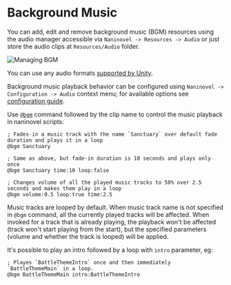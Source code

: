 ﻿# Background Music

You can add, edit and remove background music (BGM) resources using the audio manager accessible via `Naninovel -> Resources -> Audio` or just store the audio clips at `Resources/Audio` folder.

![Managing BGM](https://i.gyazo.com/cacdec36623dbbfcf9f49c594de53c0f.png)

You can use any audio formats [supported by Unity](https://docs.unity3d.com/Manual/AudioFiles.html).

Background music playback behavior can be configured using `Naninovel -> Configuration -> Audio` context menu; for available options see [configuration guide](/guide/configuration.md#audio). 

Use [`@bgm`](/api/#bgm) command followed by the clip name to control the music playback in naninovel scripts:

```
; Fades-in a music track with the name `Sanctuary` over default fade duration and plays it in a loop
@bgm Sanctuary

; Same as above, but fade-in duration is 10 seconds and plays only once
@bgm Sanctuary time:10 loop:false

; Changes volume of all the played music tracks to 50% over 2.5 seconds and makes them play in a loop
@bgm volume:0.5 loop:true time:2.5
```

Music tracks are looped by default. When music track name is not specified in `@bgm` command, all the currently played tracks will be affected. When invoked for a track that is already playing, the playback won't be affected (track won't start playing from the start), but the specified parameters (volume and whether the track is looped) will be applied.

It's possible to play an intro followed by a loop with `intro` parameter, eg:

```
; Playes `BattleThemeIntro` once and then immediately `BattleThemeMain` in a loop.
@bgm BattleThemeMain intro:BattleThemeIntro
```
